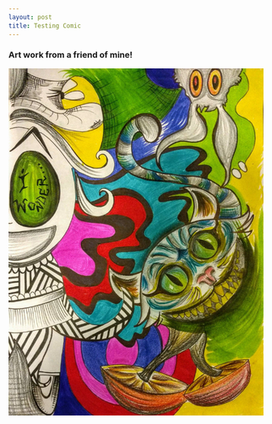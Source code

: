 ```yaml
---
layout: post
title: Testing Comic
---
```


### Art work from a friend of mine!

![img1](/images/alice.jpg)
